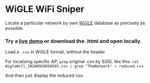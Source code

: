 # WiGLE WiFi Sniper
Locate a particular network by own [WiGLE](https://wigle.net/tools) database as precisely as possible.

### Try a [live demo](https://eda-abec.github.io/WiGLE-WiFi-Sniper/sniper.html) or download the .html and open locally.

Load a `.csv` in WiGLE format, without the header

For localising specific AP, `grep` original .csv by SSID, like this: `cat WigleWifi_20200926050505.csv | grep "TheNetwork" > reduced.csv`

And then just display the reduced csv.
